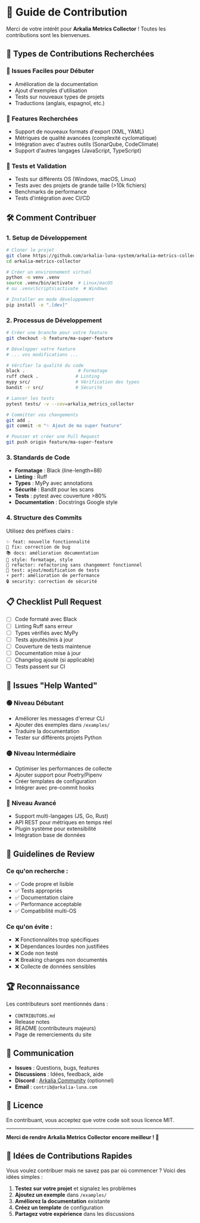 # 🤝 Guide de Contribution

Merci de votre intérêt pour **Arkalia Metrics Collector** ! Toutes les contributions sont les bienvenues.

## 🎯 Types de Contributions Recherchées

### 🐛 **Issues Faciles pour Débuter**
- Amélioration de la documentation
- Ajout d'exemples d'utilisation
- Tests sur nouveaux types de projets
- Traductions (anglais, espagnol, etc.)

### 🚀 **Features Recherchées**
- Support de nouveaux formats d'export (XML, YAML)
- Métriques de qualité avancées (complexité cyclomatique)
- Intégration avec d'autres outils (SonarQube, CodeClimate)
- Support d'autres langages (JavaScript, TypeScript)

### 🧪 **Tests et Validation**
- Tests sur différents OS (Windows, macOS, Linux)
- Tests avec des projets de grande taille (>10k fichiers)
- Benchmarks de performance
- Tests d'intégration avec CI/CD

## 🛠️ Comment Contribuer

### 1. **Setup de Développement**

```bash
# Cloner le projet
git clone https://github.com/arkalia-luna-system/arkalia-metrics-collector.git
cd arkalia-metrics-collector

# Créer un environnement virtuel
python -m venv .venv
source .venv/bin/activate  # Linux/macOS
# ou .venv\Scripts\activate  # Windows

# Installer en mode développement
pip install -e ".[dev]"
```

### 2. **Processus de Développement**

```bash
# Créer une branche pour votre feature
git checkout -b feature/ma-super-feature

# Développer votre feature
# ... vos modifications ...

# Vérifier la qualité du code
black .                    # Formatage
ruff check .              # Linting
mypy src/                 # Vérification des types
bandit -r src/            # Sécurité

# Lancer les tests
pytest tests/ -v --cov=arkalia_metrics_collector

# Committer vos changements
git add .
git commit -m "✨ Ajout de ma super feature"

# Pousser et créer une Pull Request
git push origin feature/ma-super-feature
```

### 3. **Standards de Code**

- **Formatage** : Black (line-length=88)
- **Linting** : Ruff
- **Types** : MyPy avec annotations
- **Sécurité** : Bandit pour les scans
- **Tests** : pytest avec couverture >80%
- **Documentation** : Docstrings Google style

### 4. **Structure des Commits**

Utilisez des préfixes clairs :

```
✨ feat: nouvelle fonctionnalité
🐛 fix: correction de bug
📚 docs: amélioration documentation
🎨 style: formatage, style
🔧 refactor: refactoring sans changement fonctionnel
🧪 test: ajout/modification de tests
⚡ perf: amélioration de performance
🔒 security: correction de sécurité
```

## 📋 Checklist Pull Request

- [ ] Code formaté avec Black
- [ ] Linting Ruff sans erreur
- [ ] Types vérifiés avec MyPy
- [ ] Tests ajoutés/mis à jour
- [ ] Couverture de tests maintenue
- [ ] Documentation mise à jour
- [ ] Changelog ajouté (si applicable)
- [ ] Tests passent sur CI

## 🎯 Issues "Help Wanted"

### 🟢 **Niveau Débutant**
- Améliorer les messages d'erreur CLI
- Ajouter des exemples dans `/examples/`
- Traduire la documentation
- Tester sur différents projets Python

### 🟡 **Niveau Intermédiaire**
- Optimiser les performances de collecte
- Ajouter support pour Poetry/Pipenv
- Créer templates de configuration
- Intégrer avec pre-commit hooks

### 🔴 **Niveau Avancé**
- Support multi-langages (JS, Go, Rust)
- API REST pour métriques en temps réel
- Plugin système pour extensibilité
- Intégration base de données

## 🎪 Guidelines de Review

### Ce qu'on recherche :
- ✅ Code propre et lisible
- ✅ Tests appropriés
- ✅ Documentation claire
- ✅ Performance acceptable
- ✅ Compatibilité multi-OS

### Ce qu'on évite :
- ❌ Fonctionnalités trop spécifiques
- ❌ Dépendances lourdes non justifiées
- ❌ Code non testé
- ❌ Breaking changes non documentés
- ❌ Collecte de données sensibles

## 🏆 Reconnaissance

Les contributeurs sont mentionnés dans :
- `CONTRIBUTORS.md`
- Release notes
- README (contributeurs majeurs)
- Page de remerciements du site

## 💬 Communication

- **Issues** : Questions, bugs, features
- **Discussions** : Idées, feedback, aide
- **Discord** : [Arkalia Community](https://discord.gg/arkalia) (optionnel)
- **Email** : `contrib@arkalia-luna.com`

## 📄 Licence

En contribuant, vous acceptez que votre code soit sous licence MIT.

---

**Merci de rendre Arkalia Metrics Collector encore meilleur ! 🚀**

## 🎯 Idées de Contributions Rapides

Vous voulez contribuer mais ne savez pas par où commencer ? Voici des idées simples :

1. **Testez sur votre projet** et signalez les problèmes
2. **Ajoutez un exemple** dans `/examples/`
3. **Améliorez la documentation** existante
4. **Créez un template** de configuration
5. **Partagez votre expérience** dans les discussions
